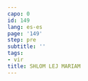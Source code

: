 ```yaml
---
capo: 0
id: 149
lang: es-es
page: '149'
step: pre
subtitle: ''
tags:
- vir
title: SHLOM LEJ MARIAM
---
```

